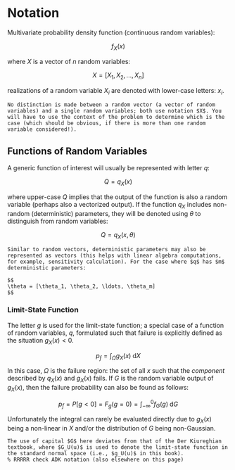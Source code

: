 # Notation

Multivariate probability density function (continuous random variables):

$$
f_X(x)
$$

where $X$ is a vector of $n$ random variables:

$$
X=[X_1, X_2, \ldots , X_n]
$$

realizations of a random variable $X_i$ are denoted with lower-case letters: $x_i$.

```{note} 
No distinction is made between a random vector (a vector of random variables) and a single random variables; both use notation $X$. You will have to use the context of the problem to determine which is the case (which should be obvious, if there is more than one random variable considered!).

```

## Functions of Random Variables

A generic function of interest will usually be represented with letter $q$:

$$
Q=q_X(x)
$$

where upper-case $Q$ implies that the output of the function is also a random variable (perhaps also a vectorized output). If the function $q_X$ includes non-random (deterministic) parameters, they will be denoted using $\theta$ to distinguish from random variables:

$$
Q=q_X(x,\theta)
$$

```{note}
Similar to random vectors, deterministic parameters may also be represented as vectors (this helps with linear algebra computations, for example, sensitivity calculation). For the case where $q$ has $m$ deterministic parameters:

$$
\theta = [\theta_1, \theta_2, \ldots, \theta_m]
$$
```

### Limit-State Function

The letter $g$ is used for the limit-state function; a special case of a function of random variables, $q$, formulated such that failure is explicitly defined as the situation $g_X(x)<0$.

$$
p_f = \int_\Omega g_X(x) \; \mathrm{d}X
$$

In this case, $\Omega$ is the failure region: the set of all $x$ such that the _component_ described by $q_X(x)$ and $g_X(x)$ fails. If $G$ is the random variable output of $g_X(x)$, then the failure probability can also be found as follows:

$$
p_f = P[g<0] = F_g(g=0) = \int_{-\infty}^{0} f_G(g) \; \mathrm{d}G
$$

Unfortunately the integral can rarely be evaluated directly due to $g_X(x)$ being a non-linear in $X$ and/or the distribution of $G$ being non-Gaussian.

```{note}
The use of capital $G$ here deviates from that of the Der Kiureghian textbook, where $G_U(u)$ is used to denote the limit-state function in the standard normal space (i.e., $g_U(u)$ in this book).
% RRRRR check ADK notation (also elsewhere on this page)
```

<!-- ### Parametric Distribution Parameters

In some cases it is useful to distinguish parameters of the function of random variables from the parameters of the continuous distribution functions using the subscripts -->